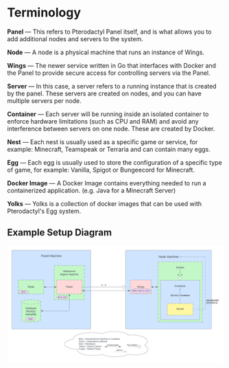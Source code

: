 # Terminology
**Panel** — This refers to Pterodactyl Panel itself, and is what allows you to add additional
nodes and servers to the system.

**Node** — A node is a physical machine that runs an instance of Wings.

**Wings** — The newer service written in Go that interfaces with Docker and the Panel to provide secure access for
controlling servers via the Panel.

**Server** — In this case, a server refers to a running instance that is created by the panel. These servers are
created on nodes, and you can have multiple servers per node.

**Container** — Each server will be running inside an isolated container to enforce hardware limitations
(such as CPU and RAM) and avoid any interference between servers on one node. These are created by Docker.

**Nest** — Each nest is usually used as a specific game or service, for example: Minecraft, Teamspeak or Terraria and can contain many eggs.

**Egg**  — Each egg is usually used to store the configuration of a specific type of game, for example: Vanilla, Spigot or Bungeecord for Minecraft.

**Docker Image**  — A Docker Image contains everything needed to run a containerized application. (e.g. Java for a Minecraft Server)

**Yolks**  — Yolks is a collection of docker images that can be used with Pterodactyl's Egg system.



## Example Setup Diagram

![](./../.vuepress/public/example_setup.png)
